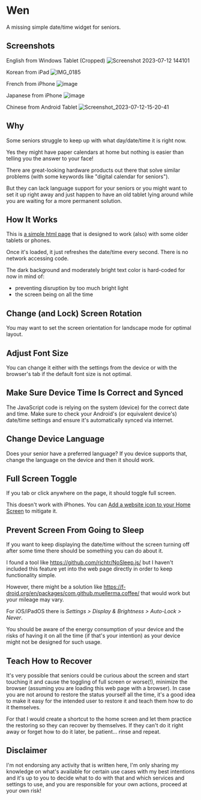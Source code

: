 # Wen

A missing simple date/time widget for seniors.

## Screenshots

English from Windows Tablet (Cropped) ![Screenshot 2023-07-12 144101](https://github.com/ryuheechul/wen/assets/2637709/138a9215-6e3b-4483-88a1-5dfc3b1dec22)

Korean from iPad ![IMG_0185](https://github.com/ryuheechul/wen/assets/2637709/7da7f27e-1df9-4a37-aeb3-239b65e5ef27)

French from iPhone ![image](https://github.com/ryuheechul/wen/assets/2637709/b488715d-a6db-4089-a7c8-163ae3d28572)

Japanese from iPhone ![image](https://github.com/ryuheechul/wen/assets/2637709/156951d2-6d66-4544-ada3-d3fa60571dbb)

Chinese from Android Tablet ![Screenshot_2023-07-12-15-20-41](https://github.com/ryuheechul/wen/assets/2637709/02803f66-49a1-4162-9a84-60a220424bc4)

## Why

Some seniors struggle to keep up with what day/date/time it is right now.

Yes they might have paper calendars at home but nothing is easier than telling
you the answer to your face!

There are great-looking hardware products out there that solve similar problems
(with some keywords like "digital calendar for seniors").

But they can lack language support for your seniors or you might want to set it
up right away and just happen to have an old tablet lying around while you are
waiting for a more permanent solution.

## How It Works

This is [a simple html page](./index.html) that is designed to work (also) with
some older tablets or phones.

Once it's loaded, it just refreshes the date/time every second. There is no
network accessing code.

The dark background and moderately bright text color is hard-coded for now in
mind of:

- preventing disruption by too much bright light
- the screen being on all the time

## Change (and Lock) Screen Rotation

You may want to set the screen orientation for landscape mode for optimal
layout.

## Adjust Font Size

You can change it either with the settings from the device or with the browser's
tab if the default font size is not optimal.

## Make Sure Device Time Is Correct and Synced

The JavaScript code is relying on the system (device) for the correct date and
time. Make sure to check your Android's (or equivalent device's) date/time
settings and ensure it's automatically synced via internet.

## Change Device Language

Does your senior have a preferred language? If you device supports that, change
the language on the device and then it should work.

## Full Screen Toggle

If you tab or click anywhere on the page, it should toggle full screen.

This doesn't work with iPhones. You can
[Add a website icon to your Home Screen](https://support.apple.com/en-ca/guide/iphone/iph42ab2f3a7/ios#:~:text=Add%20a%20website%20icon%20to%20your%20Home%20Screen)
to mitigate it.

## Prevent Screen From Going to Sleep

If you want to keep displaying the date/time without the screen turning off
after some time there should be something you can do about it.

I found a tool like https://github.com/richtr/NoSleep.js/ but I haven't included
this feature yet into the web page directly in order to keep functionality
simple.

However, there might be a solution like
https://f-droid.org/en/packages/com.github.muellerma.coffee/ that would work but
your mileage may vary.

For iOS/iPadOS there is _Settings > Display & Brightness > Auto-Lock > Never_.

You should be aware of the energy consumption of your device and the risks of
having it on all the time (if that's your intention) as your device might not be
designed for such usage.

## Teach How to Recover

It's very possible that seniors could be curious about the screen and start
touching it and cause the toggling of full screen or worse(!), minimize the
browser (assuming you are loading this web page with a browser). In case you are
not around to restore the status yourself all the time, it's a good idea to make
it easy for the intended user to restore it and teach them how to do it
themselves.

For that I would create a shortcut to the home screen and let them practice the
restoring so they can recover by themselves. If they can't do it right away or
forget how to do it later, be patient... rinse and repeat.

## Disclaimer

I'm not endorsing any activity that is written here, I'm only sharing my
knowledge on what's available for certain use cases with my best intentions and
it's up to you to decide what to do with that and which services and settings to
use, and you are responsible for your own actions, proceed at your own risk!
